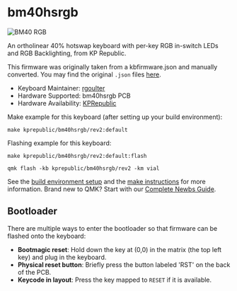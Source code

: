 # bm40hsrgb

![BM40 RGB](https://i.imgur.com/eOqXMlNh.jpg)

An ortholinear 40% hotswap keyboard with per-key RGB in-switch LEDs and RGB Backlighting, from KP Republic.

This firmware was originally taken from a kbfirmware.json and manually converted. You may find the original `.json` files [here](https://drive.google.com/drive/folders/1tlTHQIFcluK2mjZ4UbbKCsdRLgSRSPw6).

* Keyboard Maintainer: [rgoulter](https://github.com/rgoulter)
* Hardware Supported: bm40hsrgb PCB
* Hardware Availability: [KPRepublic](https://www.aliexpress.com/item/4001147779116.html)

Make example for this keyboard (after setting up your build environment):

    make kprepublic/bm40hsrgb/rev2:default

Flashing example for this keyboard:

    make kprepublic/bm40hsrgb/rev2:default:flash
    
    qmk flash -kb kprepublic/bm40hsrgb/rev2 -km vial
    

See the [build environment setup](https://docs.qmk.fm/#/getting_started_build_tools) and the [make instructions](https://docs.qmk.fm/#/getting_started_make_guide) for more information. Brand new to QMK? Start with our [Complete Newbs Guide](https://docs.qmk.fm/#/newbs).

## Bootloader

There are multiple ways to enter the bootloader so that firmware can be flashed onto the keyboard:

* **Bootmagic reset**: Hold down the key at (0,0) in the matrix (the top left key) and plug in the keyboard.
* **Physical reset button**: Briefly press the button labeled 'RST' on the back of the PCB.
* **Keycode in layout**: Press the key mapped to `RESET` if it is available.
